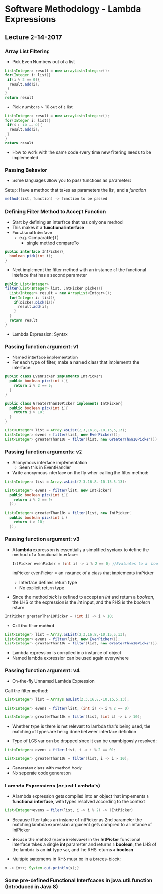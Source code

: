 # Software Methodology - Lambda Expressions
## Lecture 2-14-2017

### Array List Filtering
* Pick Even Numbers out of a list
```java
List<Integer> result = new ArrayList<Integer>();
for(Integer i: list){
 if(i % 2 == 0){
  result.add(i);
 }
}
return result
```

* Pick numbers > 10 out of a list
```java
List<Integer> result = new ArrayList<Integer>();
for(Integer i: list){
 if(i > 10 == 0){
  result.add(i);
 }
}
return result
```
* How to work with the same code every time new filtering needs to be implemented

### Passing Behavior
* Some languages allow you to pass functions as parameters

Setup: Have a method that takes as parameters the list, and a *function*

```java
method(list, function) -> function to be passed
```

### Defining Filter Method to Accept Function
* Start by defining an interface that has only one method
 * This makes it a **functional interface**
* Functional Interface
  * e.g. Comparable(T)
    * single method compareTo
    
```java 
public interface IntPicker{
  boolean pick(int i);
}
```
* Next implement the filter method with an instance of the functional inteface that has a second parameter

```java
public List<Integer>
filter(List<Integer> list, IntPicker picker){
  List<Integer> result = new ArrayList<Intger>();
  for(Integer i: list){
    if(picker.pick(i)){
      result.add(i);
    }
  }
  return result
}
```
* Lambda Expression: Syntax

### Passing function argument: v1
* Named interface implementation
* For each type of filter, make a named class that implements the interface:

```java
public class EvenPicker implements IntPicker{
  public boolean pick(int i){
    return i % 2 == 0;
  }
}
```

```java
public class GreaterThan10Picker implements IntPicker{
  public boolean pick(int i){
    return i > 10;
  }
}
```

```java
List<Integer> list = Array.asList(2,3,16,8,-10,15,5,13);
List<Integer> evens = filter(list, new EvenPicker());
List<Integer> greaterThan10s = filter(list, new GreaterThan10Picker());
```

### Passing function arguments: v2
* Anonymous interface implementation
  * Seen this in EventHandler
* Write anonymous interface on the fly when calling the filter method:

```java
List<Integer> list = Array.asList(2,3,16,8,-10,15,5,13);

List<Integer> evens = filter(list, new IntPicker{
  public boolean pick(int i){
    return i % 2 == 0;
  });
  
List<Integer> greaterThan10s = filter(list, new IntPicker{
  public boolean pick(int i){
    return i > 10;
  });
```
### Passing function argument: v3
* A **lambda** expression is essentially a simplified syntaxx to define the method of a functional interface:
  
  ```java
  IntPicker evenPicker = (int i) -> i % 2 == 0; //Evaluates to a  boolean value
  ```
  
  IntPicker evenPicker = an instance of a class that implements IntPicker
  
  * Interface defines return type
   * No explicit return type
   
 * Since the method *pick* is defined to accept an *int* and return a *boolean*, the LHS of the expression is the *int* input, and the RHS is the *boolean* return
 
  ```java
  IntPicker greaterThan10Picker = (int i) -> i > 10;
  ```
 * Call the filter method
 
  ```java
  List<Integer> list = Array.asList(2,3,16,8,-10,15,5,13);
  List<Integer> evens = filter(list, new EvenPicker());
  List<Integer> greaterThan10s = filter(list, new GreaterThan10Picker());
  ```
  
  * Lambda expression is compiled into instance of object
  * Named lambda expression can be used again everywhere
  
### Passing function argument: v4
* On-the-fly Unnamed Lambda Expression
 
 Call the filter method:
 
 ```java
 List<Integer> list = Arrays.asList(2,3,16,8,-10,15,5,13);
 
 List<Integer> evens = filter(list, (int i) -> i % 2 == 0);
 
 List<Integer> greaterThan10s = filter(list, (int i) -> i > 10);
 ```
 
 * Whether type is there is not relevant to lambda that's being used, the matching of types are being done between interface defintion
 
 * Type of LGS var can be dropped since it can be unambigously resolved:
```java
List<Integer> evens = filer(list, i -> i % 2 == 0);

List<Integer> greaterThan10s = filter(list, i -> i > 10);
```

* Generates class with method body
 * No seperate code generation
 
### Lambda Expressions (or just Lambda's)
* A lambda expression gets compiled into an object that implements a **functional interface**, with types resolved according to the context

```java
List<Integer>evens = filer(list, i -> i % 2) -> (IntPicker)
```
* Because filter takes an instane of IntPicker as 2nd parameter the matching lambda expression argument gets compiled to an intance of IntPicker

* Becase the mehtod (name irrelevave) in the **IntPicker** functional interface takes a single **int** parameter and returns a **boolean**, the LHS of the lambda is an **int** type var, and the RHS returns a **boolean**
 
 * Multiple statements in RHS must be in a braces-block:
  
  ```java
  x -> {x++; System.out.println(x);}
  ```

### Some pre-defined Functional Interfcaces in java.util.function (Introduced in Java 8)

